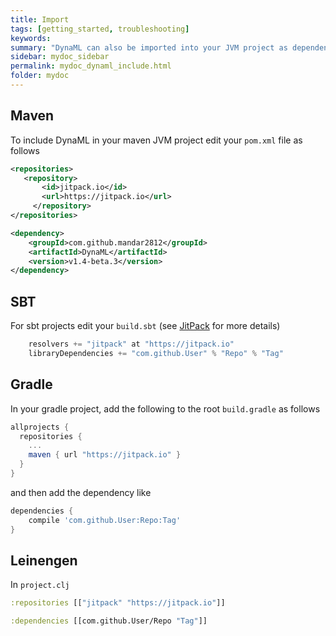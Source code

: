 ```yaml
---
title: Import
tags: [getting_started, troubleshooting]
keywords:
summary: "DynaML can also be imported into your JVM project as dependency, the artifacts are uploaded to JitPack from where you can pull them using sbt, maven, gradle and leinengen"
sidebar: mydoc_sidebar
permalink: mydoc_dynaml_include.html
folder: mydoc
---
```


## Maven

To include DynaML in your maven JVM project edit your ```pom.xml``` file as follows

```xml
<repositories>
   <repository>
	   <id>jitpack.io</id>
	   <url>https://jitpack.io</url>
	 </repository>
</repositories>
```

```xml
<dependency>
    <groupId>com.github.mandar2812</groupId>
    <artifactId>DynaML</artifactId>
    <version>v1.4-beta.3</version>
</dependency>
```

## SBT

For sbt projects edit your `build.sbt` (see [JitPack](https://jitpack.io/#mandar2812/DynaML) for more details)

```scala
    resolvers += "jitpack" at "https://jitpack.io"
    libraryDependencies += "com.github.User" % "Repo" % "Tag"
```

## Gradle

In your gradle project, add the following to the root `build.gradle` as follows

```groovy
allprojects {
  repositories {
    ...
    maven { url "https://jitpack.io" }
  }
}
```

and then add the dependency like

```groovy
dependencies {
	compile 'com.github.User:Repo:Tag'
}
```

## Leinengen

In `project.clj`

```clojure
:repositories [["jitpack" "https://jitpack.io"]]
```

```clojure
:dependencies [[com.github.User/Repo "Tag"]]
```
